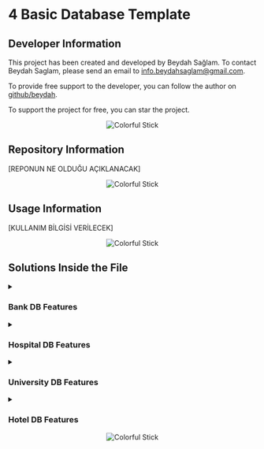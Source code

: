 # 4 Basic Database Template

## Developer Information

This project has been created and developed by Beydah Sağlam. To contact Beydah Saglam, please send an email to [info.beydahsaglam@gmail.com](mailto:info.beydahsaglam@gmail.com).

To provide free support to the developer, you can follow the author on <a href="https://github.com/beydah" target="blank">github/beydah</a>.

To support the project for free, you can star the project.

<div style="text-align:center;">
    <img src="https://i.imgur.com/waxVImv.png" alt="Colorful Stick">
</div>

## Repository Information

[REPONUN NE OLDUĞU AÇIKLANACAK]

<div style="text-align:center;">
    <img src="https://i.imgur.com/waxVImv.png" alt="Colorful Stick">
</div>

## Usage Information

[KULLANIM BİLGİSİ VERİLECEK]

<div style="text-align:center;">
    <img src="https://i.imgur.com/waxVImv.png" alt="Colorful Stick">
</div>

## Solutions Inside the File

<details>
  <summary><h3>Bank DB Features</h3></summary>
    <ol>
    <li>Address Information (Addresses) and Customers</li>
    <li>Card Information and Card Transactions</li>
    <li>Contact Information and Customers</li>
    <li>Authorized Users and Customers</li>
    <li>Other...</li>
  </ol>
  
  #### Download Information

[INDIRME BİLGİSİ VERİLECEK]

[v Click For Download To Database v](INDIRME LINKI)

  <div>
    <a href="INDIRME LINKI">
        <img src="https://raw.githubusercontent.com/beydah/asset/main/button/download_focus.png" height="50">
    </a>
    <img src="https://i.imgur.com/waxVImv.png" alt="Colorful Stick">
  </div>  
</details>

<details>
  <summary><h3>Hospital DB Features</h3></summary>
    <ol>
    <li>Patient Management</li>
    <li>Doctor Management</li>
    <li>Appointment Tracking</li>
    <li>Medical Records</li>
    <li>Other...</li>
  </ol>
  
  #### Download Information
  
 [INDIRME BİLGİSİ VERİLECEK]

[v Click For Download To Database v](INDIRME LINKI)

  <div>
    <a href="INDIRME LINKI">
        <img src="https://raw.githubusercontent.com/beydah/asset/main/button/download_focus.png" height="50">
    </a>
    <img src="https://i.imgur.com/waxVImv.png" alt="Colorful Stick">
  </div>    
</details>

<details>
  <summary><h3>University DB Features</h3></summary>
    <ol>
    <li>Student Management</li>
    <li>Faculty Member Management</li>
    <li>Course Record Tracking</li>
    <li>Exam Records</li>
    <li>Other...</li>
  </ol>

#### Download Information

[INDIRME BİLGİSİ VERİLECEK]

[v Click For Download To Database v](INDIRME LINKI)

  <div>
    <a href="INDIRME LINKI">
        <img src="https://raw.githubusercontent.com/beydah/asset/main/button/download_focus.png" height="50">
    </a>
    <img src="https://i.imgur.com/waxVImv.png" alt="Colorful Stick">
  </div>  
</details>

<details>
  <summary><h3>Hotel DB Features</h3></summary>
    <ol>
    <li>Guest Management</li>
    <li>Staff Management</li>
    <li>Room Record Tracking</li>
    <li>Reservation Records</li>
    <li>Other...</li>
  </ol>

#### Download Information

[INDIRME BİLGİSİ VERİLECEK]

[v Click For Download To Database v](INDIRME LINKI)

  <div>
    <a href="INDIRME LINKI">
        <img src="https://raw.githubusercontent.com/beydah/asset/main/button/download_focus.png" height="50">
    </a>
    <img src="https://i.imgur.com/waxVImv.png" alt="Colorful Stick">
  </div>   
</details>

<div style="text-align:center;">
    <img src="https://i.imgur.com/waxVImv.png" alt="Colorful Stick">
</div>
